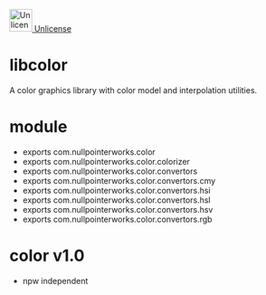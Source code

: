 <a target="_blank" href="https://unlicense.org"><img src="https://unlicense.org/pd-icon.png" alt="Unlicense" width="40"/> Unlicense</a>

# libcolor
A color graphics library with color model and interpolation utilities. 

# module
* exports com.nullpointerworks.color
* exports com.nullpointerworks.color.colorizer
* exports com.nullpointerworks.color.convertors
* exports com.nullpointerworks.color.convertors.cmy
* exports com.nullpointerworks.color.convertors.hsi
* exports com.nullpointerworks.color.convertors.hsl
* exports com.nullpointerworks.color.convertors.hsv
* exports com.nullpointerworks.color.convertors.rgb

# color v1.0
* npw independent
